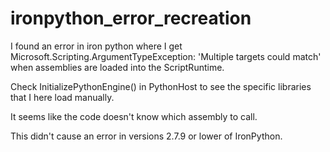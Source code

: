 # ironpython_error_recreation

I found an error in iron python where I get 
Microsoft.Scripting.ArgumentTypeException: 'Multiple targets could match'
when assemblies are loaded into the ScriptRuntime.

Check InitializePythonEngine() in PythonHost to see the specific libraries that I here load manually.

It seems like the code doesn't know which assembly to call.

This didn't cause an error in versions 2.7.9 or lower of IronPython.
